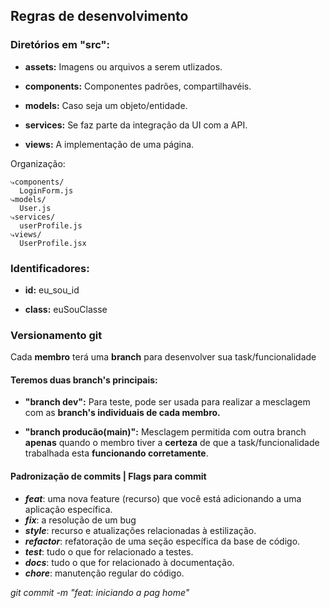 ## Regras de desenvolvimento

### Diretórios em "src":
- **assets:** Imagens ou arquivos a serem utlizados.

- **components:** Componentes padrões, compartilhavéis.

- **models:** Caso seja um objeto/entidade.

- **services:** Se faz parte da integração da UI com a API.

- **views:** A implementação de uma página.

Organização:
```
⤷components/
  LoginForm.js
⤷models/
  User.js
⤷services/
  userProfile.js
⤷views/
  UserProfile.jsx
```
### Identificadores:
- **id:** eu_sou_id

- **class:** euSouClasse

### Versionamento git
Cada **membro** terá uma **branch** para desenvolver sua task/funcionalidade
#### Teremos duas branch's principais:
- **"branch dev":**  Para teste, pode ser usada para realizar a mesclagem com as **branch's individuais de cada membro.**

- **"branch producão(main)":** Mesclagem permitida com outra branch **apenas** quando o membro tiver a **certeza** de que a task/funcionalidade trabalhada esta **funcionando corretamente**.
#### Padronização de commits | Flags para commit

- _**feat**_: uma nova feature (recurso) que você está adicionando a uma aplicação específica.
- _**fix**_: a resolução de um bug
- _**style**_: recurso e atualizações relacionadas à estilização.
- _**refactor**_: refatoração de uma seção específica da base de código.
- _**test**_: tudo o que for relacionado a testes.
- _**docs**_: tudo o que for relacionado à documentação.
- _**chore**_: manutenção regular do código.


_git commit -m "feat: iniciando a pag home"_
